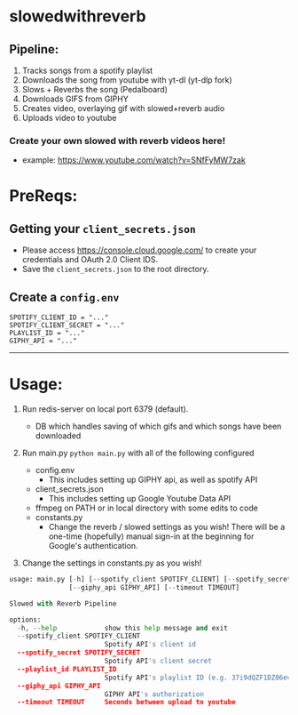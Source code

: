 # slowedwithreverb

## Pipeline:
  1. Tracks songs from a spotify playlist
  2. Downloads the song from youtube with yt-dl (yt-dlp fork)
  3. Slows + Reverbs the song (Pedalboard)
  4. Downloads GIFS from GIPHY
  5. Creates video, overlaying gif with slowed+reverb audio
  6. Uploads video to youtube

### Create your own slowed with reverb videos here!
  - example: https://www.youtube.com/watch?v=SNfFyMW7zak

# PreReqs:

## Getting your `client_secrets.json`
- Please access https://console.cloud.google.com/ to create your credentials and OAuth 2.0 Client IDS.
- Save the `client_secrets.json` to the root directory.

## Create a  `config.env`
```
SPOTIFY_CLIENT_ID = "..."
SPOTIFY_CLIENT_SECRET = "..."
PLAYLIST_ID = "..."
GIPHY_API = "..."
```
-------

# Usage:

1. Run redis-server on local port 6379 (default).
     - DB which handles saving of which gifs and which songs have been downloaded

2. Run main.py `python main.py` with all of the following configured
     - config.env
       - This includes setting up GIPHY api, as well as spotify API
     - client_secrets.json
       - This includes setting up Google Youtube Data API
     - ffmpeg on PATH or in local directory with some edits to code
     - constants.py
       - Change the reverb / slowed settings as you wish!
There will be a one-time (hopefully) manual sign-in at the beginning for Google's authentication.

3. Change the settings in constants.py as you wish!

``` python
usage: main.py [-h] [--spotify_client SPOTIFY_CLIENT] [--spotify_secret SPOTIFY_SECRET] [--playlist_id PLAYLIST_ID]
               [--giphy_api GIPHY_API] [--timeout TIMEOUT]

Slowed with Reverb Pipeline

options:
  -h, --help            show this help message and exit
  --spotify_client SPOTIFY_CLIENT
                        Spotify API's client id
  --spotify_secret SPOTIFY_SECRET
                        Spotify API's client secret
  --playlist_id PLAYLIST_ID
                        Spotify API's playlist ID (e.g. 37i9dQZF1DZ06evO0KmqXv)
  --giphy_api GIPHY_API
                        GIPHY API's authorization
  --timeout TIMEOUT     Seconds between upload to youtube
```
